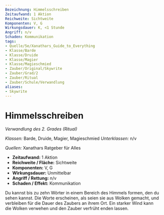 ```yaml
---
Bezeichnung: Himmelsschreiben
Zeitaufwand: 1 Aktion
Reichweite: Sichtweite
Komponenten: V, G
Wirkungsdauer: K, <1 Stunde
Angriff: n/v
Schaden: Kommunikation
tags:
- Quelle/5e/Xanathars_Guide_to_Everything
- Klasse/Barde
- Klasse/Druide
- Klasse/Magier
- Klasse/Magieschmied
- Zauber/Original/Skywrite
- Zauber/Grad/2
- Zauber/Ritual
- Zauber/Schule/Verwandlung
aliases:
- Skywrite
---
```

# Himmelsschreiben
_Verwandlung des 2. Grades (Ritual)_

_Klassen:_ Barde, Druide, Magier, Magieschmied
_Unterklassen:_  n/v

_Quellen:_ Xanathars Ratgeber für Alles

- **Zeitaufwand:** 1 Aktion
- **Reichweite / Fläche:** Sichtweite
- **Komponenten:** V, G
- **Wirkungsdauer:** Unmittelbar
- **Angriff / Rettung:** n/v
- **Schaden / Effekt:**  Kommunikation

Du kannst bis zu zehn Wörter in einem Bereich des Himmels formen, den du sehen kannst. Die Worte erscheinen, als seien sie aus Wolken gemacht, und verbleiben für die Dauer des Zaubers an ihrem Ort. Ein starker Wind kann die Wolken verwehen und den Zauber verfrüht enden lassen.